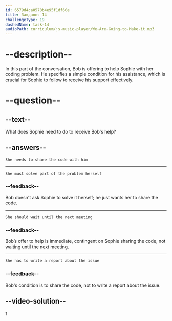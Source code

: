 ```yaml
---
id: 6579d4ca0578b4e95f1df60e
title: Завдання 14
challengeType: 19
dashedName: task-14
audioPath: curriculum/js-music-player/We-Are-Going-to-Make-it.mp3
---
```


<!--
AUDIO REFERENCE: 
Bob: "Absolutely. I can definitely help you with that. Just share the code with me, and I'll check it out."
-->

# --description--

In this part of the conversation, Bob is offering to help Sophie with her coding problem. He specifies a simple condition for his assistance, which is crucial for Sophie to follow to receive his support effectively.

# --question--

## --text--

What does Sophie need to do to receive Bob's help?

## --answers--

`She needs to share the code with him`

---

`She must solve part of the problem herself`

### --feedback--

Bob doesn't ask Sophie to solve it herself; he just wants her to share the code.

---

`She should wait until the next meeting`

### --feedback--

Bob’s offer to help is immediate, contingent on Sophie sharing the code, not waiting until the next meeting.

---

`She has to write a report about the issue`

### --feedback--

Bob's condition is to share the code, not to write a report about the issue.

## --video-solution--

1
